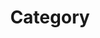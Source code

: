 ---
title: "Category"
layout: categories
permalink: /categories/
author_profile: true
sidebar_main: false
---